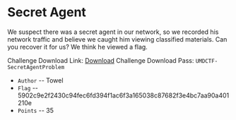 # Secret Agent
We suspect there was a secret agent in our network, so we recorded his network traffic and believe we caught him viewing classified materials. 
Can you recover it for us? We think he viewed a flag.

Challenge Download Link: [Download](https://mega.nz/#!MPpDRCrJ!2YyQ0Vzj4a3d3fKdcLE_SU6mmigp_VcnuEZW_SREjUs)
Challenge Download Pass: `UMDCTF-SecretAgentProblem`

* `Author` -- Towel
* `Flag` -- 5902c9e2f2430c94fec6fd394f1ac6f3a165038c87682f3e4bc7aa90a401210e
* `Points` -- 35
